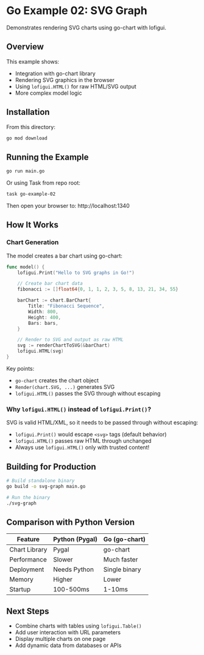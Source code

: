 # Go Example 02: SVG Graph

Demonstrates rendering SVG charts using go-chart with lofigui.

## Overview

This example shows:
- Integration with go-chart library
- Rendering SVG graphics in the browser
- Using `lofigui.HTML()` for raw HTML/SVG output
- More complex model logic

## Installation

From this directory:

```bash
go mod download
```

## Running the Example

```bash
go run main.go
```

Or using Task from repo root:
```bash
task go-example-02
```

Then open your browser to: http://localhost:1340

## How It Works

### Chart Generation

The model creates a bar chart using go-chart:

```go
func model() {
    lofigui.Print("Hello to SVG graphs in Go!")

    // Create bar chart data
    fibonacci := []float64{0, 1, 1, 2, 3, 5, 8, 13, 21, 34, 55}

    barChart := chart.BarChart{
        Title: "Fibonacci Sequence",
        Width: 800,
        Height: 400,
        Bars: bars,
    }

    // Render to SVG and output as raw HTML
    svg := renderChartToSVG(&barChart)
    lofigui.HTML(svg)
}
```

Key points:
- `go-chart` creates the chart object
- `Render(chart.SVG, ...)` generates SVG
- `lofigui.HTML()` passes the SVG through without escaping

### Why `lofigui.HTML()` instead of `lofigui.Print()`?

SVG is valid HTML/XML, so it needs to be passed through without escaping:
- `lofigui.Print()` would escape `<svg>` tags (default behavior)
- `lofigui.HTML()` passes raw HTML through unchanged
- Always use `lofigui.HTML()` only with trusted content!

## Building for Production

```bash
# Build standalone binary
go build -o svg-graph main.go

# Run the binary
./svg-graph
```

## Comparison with Python Version

| Feature | Python (Pygal) | Go (go-chart) |
|---------|----------------|---------------|
| Chart Library | Pygal | go-chart |
| Performance | Slower | Much faster |
| Deployment | Needs Python | Single binary |
| Memory | Higher | Lower |
| Startup | 100-500ms | 1-10ms |

## Next Steps

- Combine charts with tables using `lofigui.Table()`
- Add user interaction with URL parameters
- Display multiple charts on one page
- Add dynamic data from databases or APIs
